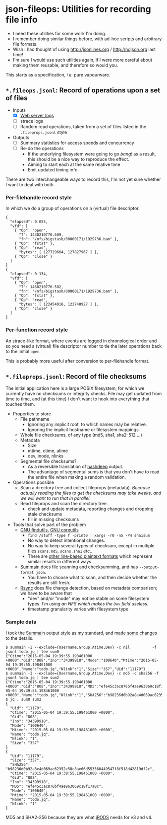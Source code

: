 # json-fileops: Utilities for recording file info

* I need these utilities for some work I'm doing.
* I remember doing similar things before, with ad-hoc scripts and
arbitrary file formats.
* Wish I had thought of using http://jsonlines.org / http://ndjson.org last time!
* I'm sure I would use such utilities again, if I were more careful
about making them reusable, and therefore so would you.

This starts as a specification, *i.e.* pure vapourware.

## `*.fileops.jsonl`: Record of operations upon a set of files
* Inputs
  * [X] [Web server logs](web-fileops/)
  * [ ] strace logs
  * [ ] Random read operations, taken from a set of files listed in the `.fileprops.jsonl` style
* Outputs
  * [ ] Summary statistics for access speeds and concurrency
  * [ ] Re-do the operations
	* If the underlying filesystem were going to go *bang!* as a
	  result, this should be a nice way to reproduce the effect.
	* Aiming to start each at the same relative time
	* Emit updated timing info

There are two interchangeable ways to record this, I'm not yet sure
whether I want to deal with both.

### Per-filehandle record style

In which we do a group of operations on a (virtual) file descriptor.

```
{
  "elapsed": 0.055,
  "vfd": [
    { "Op": "open",
      "T": 1430210770.509,
      "fn": "/nfs/bigstash/00000171/1929736.bam" },
    { "Op": "fstat" },
    { "Op": "read",
      "bytes": [ 127729664, 127827967 ] },
    { "Op": "close" }
  ]
}
{
  "elapsed": 0.134,
  "vfd": [
    { "Op": "open",
      "T": 1430210770.582,
      "fn": "/nfs/bigstash/00000171/1929736.bam" },
    { "Op": "fstat" },
    { "Op": "read",
      "bytes": [ 122454016, 122748927 ] },
    { "Op": "close" }
  ]
}
```

### Per-function record style

An strace-like format, where events are logged in chronological order
and so you need a (virtual) file descriptor number to tie the later
operations back to the initial `open`.

This is probably more useful after conversion to per-filehandle
format.

## `*.fileprops.jsonl`: Record of file checksums

The initial application here is a large POSIX filesystem, for which we
currently have no checksums or integrity checks.  File may get updated
from time to time, and (at this time) I don't want to hook into
everything that touches them.

* Properties to store
  * File pathname
	* Ignoring any implicit root, to which names may be relative.
	* Ignoring the implicit hostname or filesystem mappings.
  * Whole file checksums, of any type (md5, sha1, sha2-512 ...)
  * Metadata
	* Size
	* mtime, ctime, atime
	* dev, inode, nlinks
  * Segmental file checksums?
	* As a reversible translation of [hashdeep](https://github.com/jessek/hashdeep) output.
	* The advantage of segmental sums is that you don't have to read the entire file when making a random validation.
* Operations possible
  * Scan a directory tree and collect fileprops (metadata).  *Because actually reading the files to get the checksums may take weeks, and we will want to run that in parallel.*
  * Read fileprops and scan the directory tree.
	* check and update metadata, reporting changes and dropping stale checksums
	* fill in missing checksums
* Tools that solve part of the problem
  * [GNU findutils](http://savannah.gnu.org/projects/findutils/), [GNU coreutils](http://gnu.org/software/coreutils)
	* `find /stuff -type f -print0 | xargs -r0 -n5 -P4 sha1sum`
	* No way to detect intentional changes.
	* No way to keep several types of checksum, except in multiple files `scans.md5`, `scans.sha1` etc..
	* There are [other line-based plaintext formats](https://developer.apple.com/library/mac/documentation/Darwin/Reference/ManPages/man1/md5.1.html) which represent similar results in different ways.
  * [Summain](http://liw.fi/summain/) does file scanning and checksumming, and has `--output-format json`.
	* You have to choose what to scan, and then decide whether the results are still fresh.
  * [Rsync](https://rsync.samba.org/) does file change detection, based on metadata comparison; we have to be aware that
	* "dev" and/or "inode" may not be stable on some filesystem types.  *I'm using an NFS which makes the `Dev` field useless.*
	* timestamp granularity varies with filesystem type

### Sample data
I took the [Summain](http://liw.fi/summain/) output style as my standard, and [made some changes](https://gitlab.com/mcast/summain) to the details.
```
$ summain -I --exclude={Username,Group,Atime,Dev} -c nil          -f jsonl todo.jq | tee sum0
{"Ctime":"2015-05-04 19:39:55.198461000 +0000","Gid":"808","Ino":"34399918","Mode":"100640","Mtime":"2015-05-04 19:39:55.198461000 +0000","Name":"todo.jq","Nlink":"1","Size":"357","Uid":"11179"}
$ summain -I --exclude={Username,Group,Atime,Dev} -c md5 -c sha256 -f jsonl todo.jq | tee sum2
{"Ctime":"2015-05-04 19:39:55.198461000 +0000","Gid":"808","Ino":"34399918","MD5":"efe45c3ac876bf4ae963069c18f17a0c","Mode":"100640","Mtime":"2015-05-04 19:39:55.198461000 +0000","Name":"todo.jq","Nlink":"1","SHA256":"b98236d0b92a8e4d069ac62352e58c8ae66d553560449547f8f518d42819df2c","Size":"357","Uid":"11179"}
$ jq . sum0 sum2
{
  "Uid": "11179",
  "Ctime": "2015-05-04 19:39:55.198461000 +0000",
  "Gid": "808",
  "Ino": "34399918",
  "Mode": "100640",
  "Mtime": "2015-05-04 19:39:55.198461000 +0000",
  "Name": "todo.jq",
  "Nlink": "1",
  "Size": "357"
}
{
  "Uid": "11179",
  "Size": "357",
  "SHA256": "b98236d0b92a8e4d069ac62352e58c8ae66d553560449547f8f518d42819df2c",
  "Ctime": "2015-05-04 19:39:55.198461000 +0000",
  "Gid": "808",
  "Ino": "34399918",
  "MD5": "efe45c3ac876bf4ae963069c18f17a0c",
  "Mode": "100640",
  "Mtime": "2015-05-04 19:39:55.198461000 +0000",
  "Name": "todo.jq",
  "Nlink": "1"
}
```

MD5 and SHA2-256 because they are what [iRODS](http://irods.org/) needs for v3 and v4.
